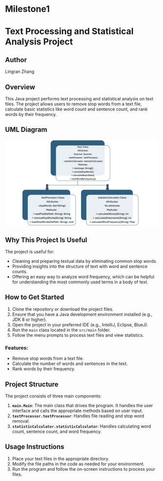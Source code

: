 # Milestone1
# Text Processing and Statistical Analysis Project

## Author
Lingran Zhang


## Overview

This Java project performs text processing and statistical analysis on text files. The project allows users to remove stop words from a text file, calculate basic statistics like word count and sentence count, and rank words by their frequency.

## UML Diagram
![UML Diagram](https://raw.githubusercontent.com/Lingran0/Milestone1/main/UML%20diagram.png)

## Why This Project Is Useful
The project is useful for:
- Cleaning and preparing textual data by eliminating common stop words.
- Providing insights into the structure of text with word and sentence counts.
- Offering an easy way to analyze word frequency, which can be helpful for understanding the most commonly used terms in a body of text.

## How to Get Started
1. Clone the repository or download the project files.
2. Ensure that you have a Java development environment installed (e.g., JDK 8 or higher).
3. Open the project in your preferred IDE (e.g., IntelliJ, Eclipse, BlueJ).
4. Run the `main` class located in the `src/main` folder.
5. Follow the menu prompts to process text files and view statistics.

   
### Features:
- Remove stop words from a text file.
- Calculate the number of words and sentences in the text.
- Rank words by their frequency.

## Project Structure

The project consists of three main components:

1. **`main.Main`**: The main class that drives the program. It handles the user interface and calls the appropriate methods based on user input.
2. **`textProcessor.textProcessor`**: Handles file reading and stop word removal.
3. **`statisticCalculator.statisticCalculator`**: Handles calculating word count, sentence count, and word frequency.
   
 
## Usage Instructions
1. Place your text files in the appropriate directory.
2. Modify the file paths in the code as needed for your environment.
3. Run the program and follow the on-screen instructions to process your files.

